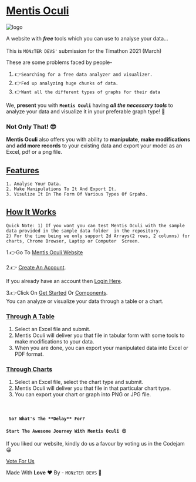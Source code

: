 # [Mentis Oculi](https://mentis-oculi.herokuapp.com/ "Your Data Visualizer")

![logo](https://user-images.githubusercontent.com/75211281/113019687-7c874700-919f-11eb-81cb-6bb775676c68.png)

A website with **_free_** tools which you can use to analyse your data...<br><br>
This is ``MONzTER DEVS'`` submission for the Timathon 2021 (March)

These are some problems faced by people-

1. 👉`Searching for a free data analyzer and visualizer.`
2. 👉`Fed up analyzing huge chunks of data.`
3. 👉`Want all the different types of graphs for their data`

We, **present** you with **``Mentis Oculi``** having _**all the necessary tools**_ to analyze your data and visualize it
in your preferable graph type! 🧐 <br>

### Not Only That!    😎<br>

**Mentis Oculi** also offers you with ability to **manipulate**, **make modifications** and **add more records** to your
existing data and export your model as an Excel, pdf or a png file.<br>

## [Features](http://127.0.0.1:8000/components/)

    1. Analyse Your Data. 
    2. Make Manipulations To It And Export It.
    3. Visulize It In The Form Of Various Types Of Grpahs.

## [How It Works]()
``Quick Note: 1) If you want you can test Mentis Oculi with the sample data provided in the sample data folder 
in the repository.``<br>
``2) For the time being we only support 2d Arrays(2 rows, 2 columns) for charts, Chrome Browser, Laptop or Computer 
Screen.``<br>

1.👉Go To [Mentis Oculi Website](https://mentis-oculi.herokuapp.com/, "Your Data Visualizer")<br><br>
2.👉 [Create An Account](https://mentis-oculi.herokuapp.com/#registerFormDiv, "Register").<br>

 If you already have an account then [Login Here](https://mentis-oculi.herokuapp.com/#loginFormDiv, "Login").<br>

3.👉Click On [Get Started](https://mentis-oculi.herokuapp.com/components/)
   Or [Components](https://mentis-oculi.herokuapp.com/components/).
<br> You can analyze or visualize your data through a table or a chart.<br>
### [Through A Table](https://mentis-oculi.herokuapp.com/components/tables/)
1. Select an Excel file and submit.
2. Mentis Oculi will deliver you that file in tabular form with some tools to make modifications to your data.
3. When you are done, you can export your manipulated data into Excel or PDF format.

### [Through Charts](https://mentis-oculi.herokuapp.com/components/charts/)
1. Select an Excel file, select the chart type and submit.
2. Mentis Oculi will deliver you that file in that particular chart type.
3. You can export your chart or graph into PNG or JPG file.
<br>
   
#### `` So? What's The **Delay** For?``

#### `` Start The Awesome Journey With Mentis Oculi 😉 ``<br>

If you liked our website, kindly do us a favour by voting us in the Codejam 😀 <br>

[Vote For Us]()

Made With **Love** ❤️ By - ``MONzTER DEVS`` 🙂
